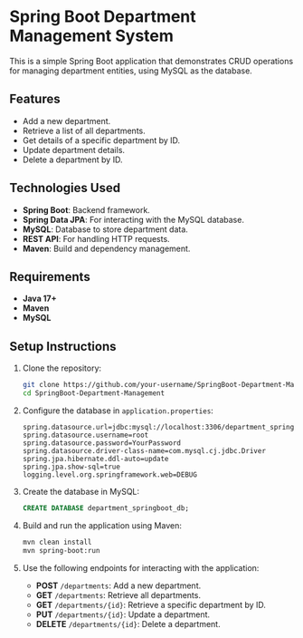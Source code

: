 # Spring Boot Department Management System

This is a simple Spring Boot application that demonstrates CRUD operations for managing department entities, using MySQL as the database.

## Features

- Add a new department.
- Retrieve a list of all departments.
- Get details of a specific department by ID.
- Update department details.
- Delete a department by ID.

## Technologies Used

- **Spring Boot**: Backend framework.
- **Spring Data JPA**: For interacting with the MySQL database.
- **MySQL**: Database to store department data.
- **REST API**: For handling HTTP requests.
- **Maven**: Build and dependency management.

## Requirements

- **Java 17+**
- **Maven**
- **MySQL**

## Setup Instructions

1. Clone the repository:

   ```bash
   git clone https://github.com/your-username/SpringBoot-Department-Management.git
   cd SpringBoot-Department-Management
   ```

2. Configure the database in `application.properties`:

   ```properties
   spring.datasource.url=jdbc:mysql://localhost:3306/department_springboot_db
   spring.datasource.username=root
   spring.datasource.password=YourPassword
   spring.datasource.driver-class-name=com.mysql.cj.jdbc.Driver
   spring.jpa.hibernate.ddl-auto=update
   spring.jpa.show-sql=true
   logging.level.org.springframework.web=DEBUG
   ```

3. Create the database in MySQL:

   ```sql
   CREATE DATABASE department_springboot_db;
   ```

4. Build and run the application using Maven:

   ```bash
   mvn clean install
   mvn spring-boot:run
   ```

5. Use the following endpoints for interacting with the application:

   - **POST** `/departments`: Add a new department.
   - **GET** `/departments`: Retrieve all departments.
   - **GET** `/departments/{id}`: Retrieve a specific department by ID.
   - **PUT** `/departments/{id}`: Update a department.
   - **DELETE** `/departments/{id}`: Delete a department.
